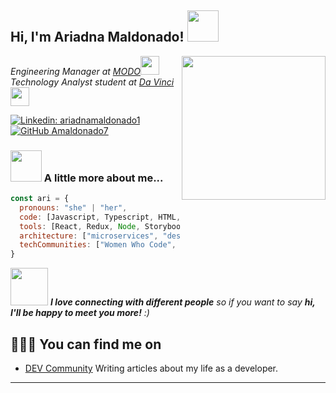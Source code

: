 <h2> Hi, I'm Ariadna Maldonado! <img src="https://media.giphy.com/media/mGcNjsfWAjY5AEZNw6/giphy.gif" width="50"></h2>
<img align='right' src="https://github.com/user-attachments/assets/7e884b80-ae9f-4e17-b56c-66a79493ef87" width="230">
<p><em>Engineering Manager at <a href="https://www.modo.com.ar/?utm_source=google&utm_medium=cpc&utm_campaign=brand&utm_term=search&utm_content=text-ad-brand&gad_source=1&gclid=Cj0KCQjwzby1BhCQARIsAJ_0t5NhshqPiB0PEoOy8EHfIAM07ythWyduYuJsYlRyWg8k-8vwISXke8YaAoCQEALw_wcB">MODO</a><img src="https://media.giphy.com/media/fYSnHlufseco8Fh93Z/giphy.gif" width="30"></br>Technology Analyst student at <a href="https://davinci.edu.ar/?gad_source=1&gclid=Cj0KCQjwzby1BhCQARIsAJ_0t5O7scMOcwGASFCq3jDX99chOStScUh8_W4PO8x4i4fm0CDeydvO5b8aAr2xEALw_wcB">Da Vinci</a><img src="https://media.giphy.com/media/WUlplcMpOCEmTGBtBW/giphy.gif" width="30"> 
</em></p>

[![Linkedin: ariadnamaldonado1](https://img.shields.io/badge/-ariadnamaldonado1-blue?style=flat-square&logo=Linkedin&logoColor=white&link=https://www.linkedin.com/in/thaianebraga/)](https://www.linkedin.com/in/ariadnamaldonado1/)
[![GitHub Amaldonado7](https://img.shields.io/github/followers/Amaldonado7?label=follow&style=social)](https://github.com/Amaldonado7)


### <img src="https://media.giphy.com/media/VgCDAzcKvsR6OM0uWg/giphy.gif" width="50"> A little more about me...  

```javascript
const ari = {
  pronouns: "she" | "her",
  code: [Javascript, Typescript, HTML, CSS, Java, PHP],
  tools: [React, Redux, Node, Storybook, Sass, Styled-Components, Jest, Docker],
  architecture: ["microservices", "design system pattern"],
  techCommunities: ["Women Who Code", "Mujeres en Tecnología"]
}
```

<img src="https://media.giphy.com/media/LnQjpWaON8nhr21vNW/giphy.gif" width="60"> <em><b>I love connecting with different people</b> so if you want to say <b>hi, I'll be happy to meet you more!</b> :)</em>

## 	👩🏻‍💻 You can find me on
- <a href="https://dev.to/cocotlandia">DEV Community</a> Writing articles about my life as a developer.

---
